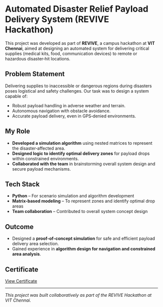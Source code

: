 # Automated Disaster Relief Payload Delivery System (REVIVE Hackathon)

This project was developed as part of **REVIVE**, a campus hackathon at **VIT Chennai**, aimed at designing an automated system for delivering critical supplies (medical kits, food, communication devices) to remote or hazardous disaster‑hit locations.

## Problem Statement
Delivering supplies to inaccessible or dangerous regions during disasters poses logistical and safety challenges. Our task was to design a system capable of:
- Robust payload handling in adverse weather and terrain.
- Autonomous navigation with obstacle avoidance.
- Accurate payload delivery, even in GPS‑denied environments.

## My Role
- **Developed a simulation algorithm** using nested matrices to represent the disaster‑affected area.  
- **Designed logic to identify optimal delivery zones** for payload drops within constrained environments.  
- **Collaborated with the team** in brainstorming overall system design and secure payload mechanisms.

## Tech Stack
- **Python** – For scenario simulation and algorithm development  
- **Matrix-based modeling** – To represent zones and identify optimal drop areas  
- **Team collaboration** – Contributed to overall system concept design  

## Outcome
- Designed a **proof‑of‑concept simulation** for safe and efficient payload delivery area selection.
- Gained experience in **algorithm design for navigation and constrained area analysis**.

## Certificate
[View Certificate](https://drive.google.com/file/d/1McBjYi68IL1mZu8wLgiWoMwct2bA5YrC/view?usp=drive_link)

---

*This project was built collaboratively as part of the REVIVE Hackathon at VIT Chennai.*
